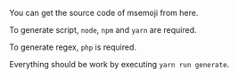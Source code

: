 You can get the source code of msemoji from here.



To generate script, `node`, `npm` and `yarn` are required.

To generate regex, `php` is required.

Everything should be work by executing `yarn run generate`.
